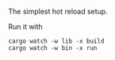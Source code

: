 The simplest hot reload setup. 

Run it with

```shell
cargo watch -w lib -x build
cargo watch -w bin -x run
```
